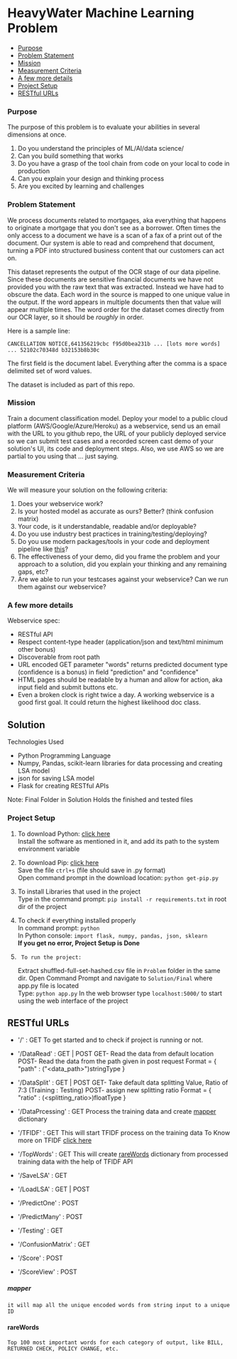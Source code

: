 # HeavyWater Machine Learning Problem

* [Purpose](#Purpose)
* [Problem Statement](#Problem-Statement)
* [Mission](#Mission)
* [Measurement Criteria](#Measurement-Criteria)
* [A few more details](#A-few-more-details)
* [Project Setup](#Project-Setup)
* [RESTful URLs](#RESTful-URLs)

### Purpose

The purpose of this problem is to evaluate your abilities in several dimensions at once.

  1. Do you understand the principles of ML/AI/data science/<insert fancy other term here>
  1. Can you build something that works
  1. Do you have a grasp of the tool chain from code on your local to code in production
  1. Can you explain your design and thinking process
  1. Are you excited by learning and challenges


### Problem Statement

We process documents related to mortgages, aka everything that happens to originate a mortgage that you don't see as a borrower. Often times the only access to a document we have is a scan of a fax of a print out of the document. Our system is able to read and comprehend that document, turning a PDF into structured business content that our customers can act on.

This dataset represents the output of the OCR stage of our data pipeline. Since these documents are sensitive financial documents we have not provided you with the raw text that was extracted. Instead we have had to obscure the data. Each word in the source is mapped to one unique value in the output. If the word appears in multiple documents then that value will appear multiple times. The word order for the dataset comes directly from our OCR layer, so it should be _roughly_ in order.

Here is a sample line:

```
CANCELLATION NOTICE,641356219cbc f95d0bea231b ... [lots more words] ... 52102c70348d b32153b8b30c
```

The first field is the document label. Everything after the comma is a space delimited set of word values.

The dataset is included as part of this repo.

### Mission

Train a document classification model. Deploy your model to a public cloud platform (AWS/Google/Azure/Heroku) as a webservice, send us an email with the URL to you github repo, the URL of your publicly deployed service so we can submit test cases and a recorded screen cast demo of your solution's UI, its code and deployment steps. Also, we use AWS so we are partial to you using that ... just saying.


### Measurement Criteria

We will measure your solution on the following criteria:

  1. Does your webservice work?
  1. Is your hosted model as accurate as ours? Better? (think confusion matrix)
  1. Your code, is it understandable, readable and/or deployable?
  1. Do you use industry best practices in training/testing/deploying?
  1. Do you use modern packages/tools in your code and deployment pipeline like [this](https://stelligent.com/2016/02/08/aws-lambda-functions-aws-codepipeline-cloudformation/)?
  1. The effectiveness of your demo, did you frame the problem and your approach to a solution, did you explain your thinking and any remaining gaps, etc?
  1. Are we able to run your testcases against your webservice? Can we run them against our webservice?


### A few more details

Webservice spec:

- RESTful API
- Respect content-type header (application/json and text/html minimum other bonus)
- Discoverable from root path
- URL encoded GET parameter "words" returns predicted document type (confidence is a bonus) in field "prediction" and "confidence"
- HTML pages should be readable by a human and allow for action, aka input field and submit buttons etc.
- Even a broken clock is right twice a day. A working webservice is a good first goal. It could return the highest likelihood doc class.



## Solution
Technologies Used
 - Python Programming Language
 - Numpy, Pandas, scikit-learn libraries for data processing and creating LSA model
 - json for saving LSA model
 - Flask for creating RESTful APIs

Note: Final Folder in Solution Holds the finished and tested files

### Project Setup

1.	To download Python: [click here](https://www.python.org/downloads/)  
	Install the software as mentioned in it, and add its path to the system environment variable

2. 	To download Pip: [click here](https://bootstrap.pypa.io/get-pip.py)  
	Save the file `ctrl+s` (file should save in .py format)  
	Open command prompt in the download location: `python get-pip.py`

3.	To install Libraries that used in the project  
	Type in the command prompt: `pip install -r requirements.txt` in root dir of the project

4.	To check if everything installed properly  
	In command prompt: `python`  
	In Python console: `import flask, numpy, pandas, json, sklearn`  
	**If you get no error, Project Setup is Done**

5.      To run the project:
	Extract shuffled-full-set-hashed.csv file in `Problem` folder in the same dir.
	Open Command Prompt and navigate to `Solution/Final` where app.py file is located  
	Type: `python app.py`
	In the web browser type `localhost:5000/` to start using the web interface of the project  

## RESTful URLs
 - '/' : GET
	To get started and to check if project is running or not.

 - '/DataRead' : GET | POST
 	GET- Read the data from default location
	POST- Read the data from the path given in post request
		Format = { "path" : ("<data_path>")stringType }

- '/DataSplit' : GET | POST
 	GET- Take default data splitting Value, Ratio of 7:3 (Training : Testing) 
	POST- assign new splitting ratio
		Format = { "ratio" : (<splitting_ratio>)floatType }

- '/DataPrcessing' : GET
 	Process the training data and create [mapper](#mapper) dictionary

- '/TFIDF' : GET
 	This will start TFIDF process on the training data
	To Know more on TFIDF [click here](https://en.wikipedia.org/wiki/Tf%E2%80%93idf)

- '/TopWords' : GET
 	This will create [rareWords](#rareWords) dictionary from processed training data with the help of TFIDF API

- '/SaveLSA' : GET


- '/LoadLSA' : GET | POST


- '/PredictOne' : POST

- '/PredictMany' : POST

- '/Testing' : GET

- '/ConfusionMatrix' : GET

- '/Score' : POST

- '/ScoreView' : POST

##### mapper
	it will map all the unique encoded words from string input to a unique ID
#### rareWords
	Top 100 most important words for each category of output, like BILL, RETURNED CHECK, POLICY CHANGE, etc.
